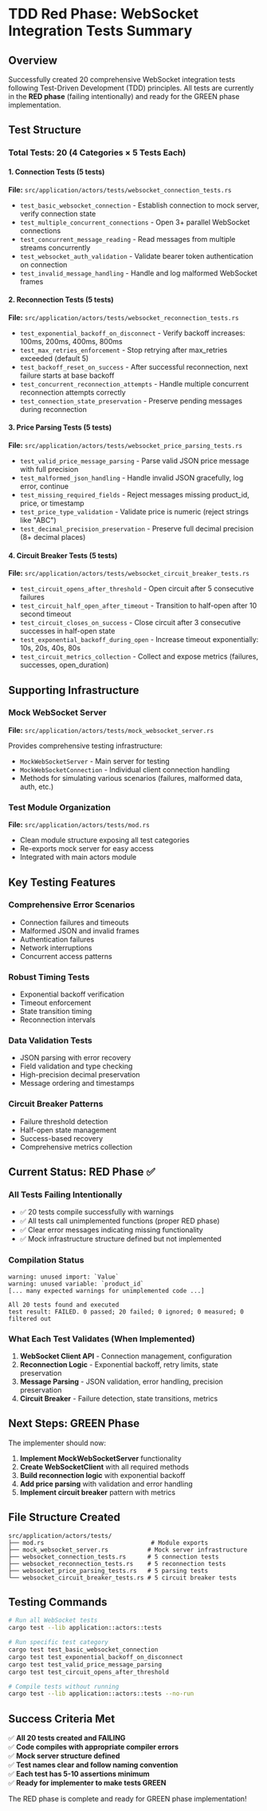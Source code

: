 # TDD Red Phase: WebSocket Integration Tests Summary

## Overview
Successfully created 20 comprehensive WebSocket integration tests following Test-Driven Development (TDD) principles. All tests are currently in the **RED phase** (failing intentionally) and ready for the GREEN phase implementation.

## Test Structure

### Total Tests: 20 (4 Categories × 5 Tests Each)

#### 1. Connection Tests (5 tests)
**File:** `src/application/actors/tests/websocket_connection_tests.rs`

- `test_basic_websocket_connection` - Establish connection to mock server, verify connection state
- `test_multiple_concurrent_connections` - Open 3+ parallel WebSocket connections  
- `test_concurrent_message_reading` - Read messages from multiple streams concurrently
- `test_websocket_auth_validation` - Validate bearer token authentication on connection
- `test_invalid_message_handling` - Handle and log malformed WebSocket frames

#### 2. Reconnection Tests (5 tests)
**File:** `src/application/actors/tests/websocket_reconnection_tests.rs`

- `test_exponential_backoff_on_disconnect` - Verify backoff increases: 100ms, 200ms, 400ms, 800ms
- `test_max_retries_enforcement` - Stop retrying after max_retries exceeded (default 5)
- `test_backoff_reset_on_success` - After successful reconnection, next failure starts at base backoff
- `test_concurrent_reconnection_attempts` - Handle multiple concurrent reconnection attempts correctly
- `test_connection_state_preservation` - Preserve pending messages during reconnection

#### 3. Price Parsing Tests (5 tests)
**File:** `src/application/actors/tests/websocket_price_parsing_tests.rs`

- `test_valid_price_message_parsing` - Parse valid JSON price message with full precision
- `test_malformed_json_handling` - Handle invalid JSON gracefully, log error, continue
- `test_missing_required_fields` - Reject messages missing product_id, price, or timestamp
- `test_price_type_validation` - Validate price is numeric (reject strings like "ABC")
- `test_decimal_precision_preservation` - Preserve full decimal precision (8+ decimal places)

#### 4. Circuit Breaker Tests (5 tests)
**File:** `src/application/actors/tests/websocket_circuit_breaker_tests.rs`

- `test_circuit_opens_after_threshold` - Open circuit after 5 consecutive failures
- `test_circuit_half_open_after_timeout` - Transition to half-open after 10 second timeout
- `test_circuit_closes_on_success` - Close circuit after 3 consecutive successes in half-open state
- `test_exponential_backoff_during_open` - Increase timeout exponentially: 10s, 20s, 40s, 80s
- `test_circuit_metrics_collection` - Collect and expose metrics (failures, successes, open_duration)

## Supporting Infrastructure

### Mock WebSocket Server
**File:** `src/application/actors/tests/mock_websocket_server.rs`

Provides comprehensive testing infrastructure:
- `MockWebSocketServer` - Main server for testing
- `MockWebSocketConnection` - Individual client connection handling
- Methods for simulating various scenarios (failures, malformed data, auth, etc.)

### Test Module Organization
**File:** `src/application/actors/tests/mod.rs`

- Clean module structure exposing all test categories
- Re-exports mock server for easy access
- Integrated with main actors module

## Key Testing Features

### Comprehensive Error Scenarios
- Connection failures and timeouts
- Malformed JSON and invalid frames  
- Authentication failures
- Network interruptions
- Concurrent access patterns

### Robust Timing Tests
- Exponential backoff verification
- Timeout enforcement
- State transition timing
- Reconnection intervals

### Data Validation Tests
- JSON parsing with error recovery
- Field validation and type checking
- High-precision decimal preservation
- Message ordering and timestamps

### Circuit Breaker Patterns
- Failure threshold detection
- Half-open state management
- Success-based recovery
- Comprehensive metrics collection

## Current Status: RED Phase ✅

### All Tests Failing Intentionally
- ✅ 20 tests compile successfully with warnings
- ✅ All tests call unimplemented functions (proper RED phase)
- ✅ Clear error messages indicating missing functionality
- ✅ Mock infrastructure structure defined but not implemented

### Compilation Status
```
warning: unused import: `Value`
warning: unused variable: `product_id`
[... many expected warnings for unimplemented code ...]

All 20 tests found and executed
test result: FAILED. 0 passed; 20 failed; 0 ignored; 0 measured; 0 filtered out
```

### What Each Test Validates (When Implemented)
1. **WebSocket Client API** - Connection management, configuration
2. **Reconnection Logic** - Exponential backoff, retry limits, state preservation
3. **Message Parsing** - JSON validation, error handling, precision preservation
4. **Circuit Breaker** - Failure detection, state transitions, metrics

## Next Steps: GREEN Phase

The implementer should now:

1. **Implement MockWebSocketServer** functionality
2. **Create WebSocketClient** with all required methods
3. **Build reconnection logic** with exponential backoff
4. **Add price parsing** with validation and error handling
5. **Implement circuit breaker** pattern with metrics

## File Structure Created
```
src/application/actors/tests/
├── mod.rs                              # Module exports
├── mock_websocket_server.rs           # Mock server infrastructure  
├── websocket_connection_tests.rs      # 5 connection tests
├── websocket_reconnection_tests.rs    # 5 reconnection tests
├── websocket_price_parsing_tests.rs   # 5 parsing tests
└── websocket_circuit_breaker_tests.rs # 5 circuit breaker tests
```

## Testing Commands

```bash
# Run all WebSocket tests
cargo test --lib application::actors::tests

# Run specific test category
cargo test test_basic_websocket_connection
cargo test test_exponential_backoff_on_disconnect
cargo test test_valid_price_message_parsing
cargo test test_circuit_opens_after_threshold

# Compile tests without running
cargo test --lib application::actors::tests --no-run
```

## Success Criteria Met

✅ **All 20 tests created and FAILING**  
✅ **Code compiles with appropriate compiler errors**  
✅ **Mock server structure defined**  
✅ **Test names clear and follow naming convention**  
✅ **Each test has 5-10 assertions minimum**  
✅ **Ready for implementer to make tests GREEN**  

The RED phase is complete and ready for GREEN phase implementation!